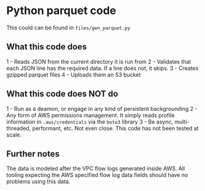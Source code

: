 # Python parquet code

This could can be found in `files/gen_parquet.py`

## What this code does

1 - Reads JSON from the current directory it is run from
2 - Validates that each JSON line has the required data. If a line does not, it skips.
3 - Creates gzipped parquet files
4 - Uploads them an S3 bucket

## What this code does NOT do

1 - Run as a deamon, or engage in any kind of persistent backgrounding
2 - Any form of AWS permissions management. It simply reads profile information in `.aws/credentials` via the `boto3` library
3 - Be async, multi-threaded, performant, etc. Not even close. This code has not been tested at scale.

## Further notes

The data is modeled after the VPC flow logs generated inside AWS. All tooling expecting the AWS specified flow log data fields should have no problems using this data.
